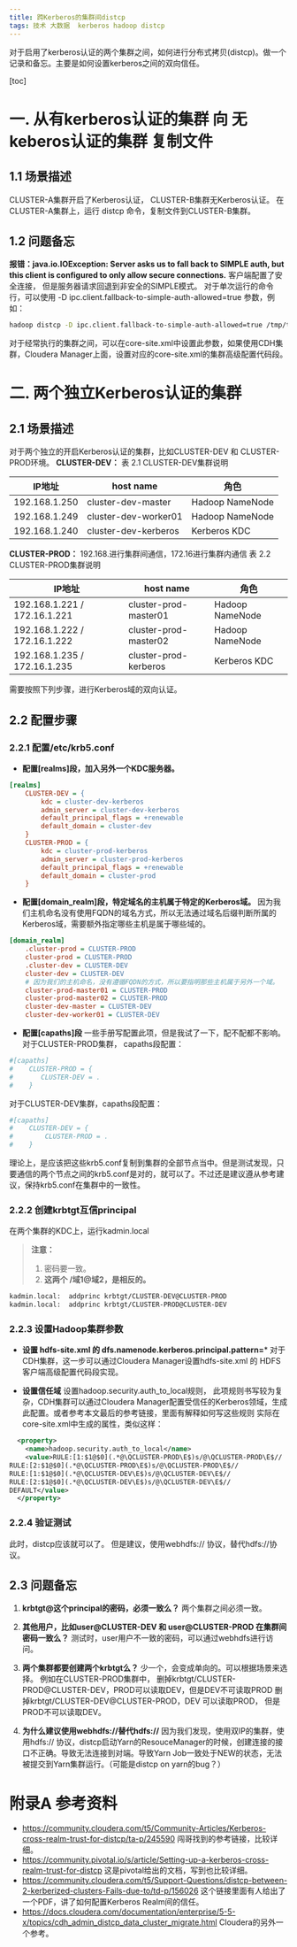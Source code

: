 ```yaml
---
title: 跨Kerberos的集群间distcp
tags: 技术 大数据  kerberos hadoop distcp
--- 
```


对于启用了kerberos认证的两个集群之间，如何进行分布式拷贝(distcp)。做一个记录和备忘。主要是如何设置kerberos之间的双向信任。
<!--more-->
[toc]

# 一.  从有kerberos认证的集群 向 无keberos认证的集群 复制文件
## 1.1  场景描述
CLUSTER-A集群开启了Kerberos认证， CLUSTER-B集群无Kerberos认证。
在CLUSTER-A集群上，运行 distcp 命令，复制文件到CLUSTER-B集群。
## 1.2  问题备忘
**报错：java.io.IOException: Server asks us to fall back to SIMPLE auth, but this client is configured to only allow secure connections.**
客户端配置了安全连接， 但是服务器请求回退到非安全的SIMPLE模式。
对于单次运行的命令行，可以使用 -D ipc.client.fallback-to-simple-auth-allowed=true 参数，例如：

```bash
hadoop distcp -D ipc.client.fallback-to-simple-auth-allowed=true /tmp/testfile hdfs://cluster-b-namename:8020/tmp/
```

对于经常执行的集群之间，可以在core-site.xml中设置此参数，如果使用CDH集群，Cloudera Manager上面，设置对应的core-site.xml的集群高级配置代码段。




# 二.  两个独立Kerberos认证的集群 

## 2.1  场景描述
对于两个独立的开启Kerberos认证的集群，比如CLUSTER-DEV 和 CLUSTER-PROD环境。
**CLUSTER-DEV：**
表 2.1  CLUSTER-DEV集群说明

|   IP地址   |   host name   |  角色    |
| ---- | ---- | ---- |
| 192.168.1.250 | cluster-dev-master   | Hadoop NameNode |
| 192.168.1.249 | cluster-dev-worker01 | Hadoop NameNode |
| 192.168.1.240 | cluster-dev-kerberos | Kerberos KDC |

**CLUSTER-PROD：**
192.168.进行集群间通信，172.16进行集群内通信
表 2.2  CLUSTER-PROD集群说明

|   IP地址   |   host name   |  角色    |
| ---- | ---- | ---- |
| 192.168.1.221 / 172.16.1.221 | cluster-prod-master01 | Hadoop NameNode |
| 192.168.1.222 / 172.16.1.222 | cluster-prod-master02 | Hadoop NameNode |
| 192.168.1.235 / 172.16.1.235 | cluster-prod-kerberos |  Kerberos KDC |

需要按照下列步骤，进行Kerberos域的双向认证。
## 2.2  配置步骤
### 2.2.1  配置/etc/krb5.conf
- **配置[realms]段，加入另外一个KDC服务器。**

```ini
[realms]
    CLUSTER-DEV = {
        kdc = cluster-dev-kerberos
        admin_server = cluster-dev-kerberos
        default_principal_flags = +renewable
        default_domain = cluster-dev
    }
    CLUSTER-PROD = {
        kdc = cluster-prod-kerberos
        admin_server = cluster-prod-kerberos
        default_principal_flags = +renewable
        default_domain = cluster-prod
    }
```

- **配置[domain_realm]段，特定域名的主机属于特定的Kerberos域。**
因为我们主机命名没有使用FQDN的域名方式，所以无法通过域名后缀判断所属的Kerberos域，需要额外指定哪些主机是属于哪些域的。
```ini
[domain_realm]
    .cluster-prod = CLUSTER-PROD
    cluster-prod = CLUSTER-PROD
    .cluster-dev = CLUSTER-DEV
    cluster-dev = CLUSTER-DEV
    # 因为我们的主机命名，没有遵循FQDN的方式，所以要指明那些主机属于另外一个域。
    cluster-prod-master01 = CLUSTER-PROD
    cluster-prod-master02 = CLUSTER-PROD
    cluster-dev-master = CLUSTER-DEV
    cluster-dev-worker01 = CLUSTER-DEV
```

- **配置[capaths]段**
一些手册写配置此项，但是我试了一下，配不配都不影响。
对于CLUSTER-PROD集群， capaths段配置：
```ini
#[capaths]
#    CLUSTER-PROD = {
#       CLUSTER-DEV = .
#    }
```
对于CLUSTER-DEV集群，capaths段配置：
```ini
#[capaths]
#    CLUSTER-DEV = {
#        CLUSTER-PROD = .
#    }
```

理论上，是应该把这些krb5.conf复制到集群的全部节点当中。但是测试发现，只要通信的两个节点之间的krb5.conf是对的，就可以了。不过还是建议遵从参考建议，保持krb5.conf在集群中的一致性。

### 2.2.2  创建krbtgt互信principal
在两个集群的KDC上，运行kadmin.local

> **注意：**
>
> 1. 密码要一致。
> 2. **这两个 /域1@域2，是相反的。**

```bash
kadmin.local:  addprinc krbtgt/CLUSTER-DEV@CLUSTER-PROD
kadmin.local:  addprinc krbtgt/CLUSTER-PROD@CLUSTER-DEV
```

### 2.2.3  设置Hadoop集群参数
- **设置 hdfs-site.xml 的 dfs.namenode.kerberos.principal.pattern=***
对于CDH集群，这一步可以通过Cloudera Manager设置hdfs-site.xml 的 HDFS 客户端高级配置代码段实现。

- **设置信任域**
设置hadoop.security.auth_to_local规则， 此项规则书写较为复杂，CDH集群可以通过Cloudera Manager配置受信任的Kerberos领域，生成此配置。或者参考本文最后的参考链接，里面有解释如何写这些规则
实际在core-site.xml中生成的属性，类似这样：
```xml
  <property>
    <name>hadoop.security.auth_to_local</name>
    <value>RULE:[1:$1@$0](.*@\QCLUSTER-PROD\E$)s/@\QCLUSTER-PROD\E$//
RULE:[2:$1@$0](.*@\QCLUSTER-PROD\E$)s/@\QCLUSTER-PROD\E$//
RULE:[1:$1@$0](.*@\QCLUSTER-DEV\E$)s/@\QCLUSTER-DEV\E$//
RULE:[2:$1@$0](.*@\QCLUSTER-DEV\E$)s/@\QCLUSTER-DEV\E$//
DEFAULT</value>
  </property>
```

### 2.2.4  验证测试
此时，distcp应该就可以了。
但是建议，使用webhdfs:// 协议，替代hdfs://协议。

## 2.3  问题备忘
1. **krbtgt@这个principal的密码，必须一致么？**
两个集群之间必须一致。

2. **其他用户，比如user@CLUSTER-DEV 和 user@CLUSTER-PROD 在集群间密码一致么？**
   测试时，user用户不一致的密码，可以通过webhdfs进行访问。

3. **两个集群都要创建两个krbtgt么？**
   少一个，会变成单向的。可以根据场景来选择。
   例如在CLUSTER-PROD集群中，
   删掉krbtgt/CLUSTER-PROD@CLUSTER-DEV，PROD可以读取DEV，但是DEV不可读取PROD
   删掉krbtgt/CLUSTER-DEV@CLUSTER-PROD，DEV 可以读取PROD， 但是PROD不可以读取DEV。
4. **为什么建议使用webhdfs://替代hdfs://**
   因为我们发现，使用双IP的集群，使用hdfs:// 协议，distcp启动Yarn的ResouceManager的时候，创建连接的接口不正确。导致无法连接到对端。导致Yarn Job一致处于NEW的状态，无法被提交到Yarn集群运行。（可能是distcp on yarn的bug？）


# 附录A	参考资料

- https://community.cloudera.com/t5/Community-Articles/Kerberos-cross-realm-trust-for-distcp/ta-p/245590 闯哥找到的参考链接，比较详细。
- https://community.pivotal.io/s/article/Setting-up-a-kerberos-cross-realm-trust-for-distcp 这是pivotal给出的文档，写到也比较详细。
- https://community.cloudera.com/t5/Support-Questions/distcp-between-2-kerberized-clusters-Fails-due-to/td-p/156026 这个链接里面有人给出了一个PDF，讲了如何配置Kerberos Realm间的信任。
- https://docs.cloudera.com/documentation/enterprise/5-5-x/topics/cdh_admin_distcp_data_cluster_migrate.html Cloudera的另外一个参考。

